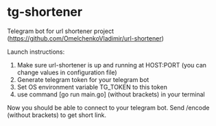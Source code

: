 # tg-shortener
Telegram bot for url shortener project (https://github.com/OmelchenkoVladimir/url-shortener)

Launch instructions:
1. Make sure url-shortener is up and running at HOST:PORT (you can change values in configuration file)
2. Generate telegram token for your telegram bot
3. Set OS environment variable TG_TOKEN to this token
4. use command [go run main.go] (without brackets) in your terminal

Now you should be able to connect to your telegram bot. Send /encode <link> (without brackets) to get short link.
